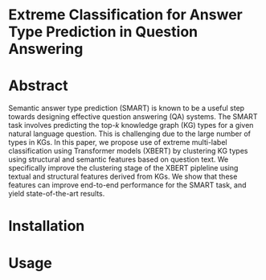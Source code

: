 # Extreme Classification for Answer Type Prediction in Question Answering

# Abstract
Semantic answer type prediction (SMART) is known to be a useful step towards designing effective question answering (QA) systems. The SMART task involves predicting the top-$k$ knowledge graph (KG) types for a given natural language question. This is challenging due to the large number of types in KGs. In this paper, we propose use of extreme multi-label classification using Transformer models (XBERT) by clustering KG types using structural and semantic features based on question text. We specifically improve the clustering stage of the XBERT pipleline using textual and structural features derived from KGs. We show that these features can improve end-to-end performance for the SMART task, and yield state-of-the-art results. 

# Installation

# Usage

